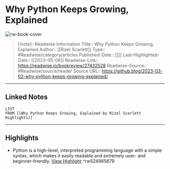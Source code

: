 # Why Python Keeps Growing, Explained

![rw-book-cover](https://github.blog/wp-content/uploads/2019/01/cropped-github-favicon-512.png?fit=192%2C192)
<br>
>[!note]- Readwise Information
>Title:: Why Python Keeps Growing, Explained
>Author:: [[Rizel Scarlett]]
>Type:: #Readwise/category/articles
>Published-Date:: [[]]
>Last-Highlighted-Date:: [[2023-05-08]]
>Readwise-Link:: https://readwise.io/bookreview/27432528
>Readwise-Source:: #Readwise/source/reader
>Source URL:: https://github.blog/2023-03-02-why-python-keeps-growing-explained/
--- 

## Linked Notes
```dataview
LIST
FROM [[Why Python Keeps Growing, Explained by Rizel Scarlett Highlights]]
```

---

## Highlights
- Python is a high-level, interpreted programming language with a simple syntax, which makes it easily readable and extremely user- and beginner-friendly. [View Highlight](https://readwise.io/open/524965679) ^rw524965679
